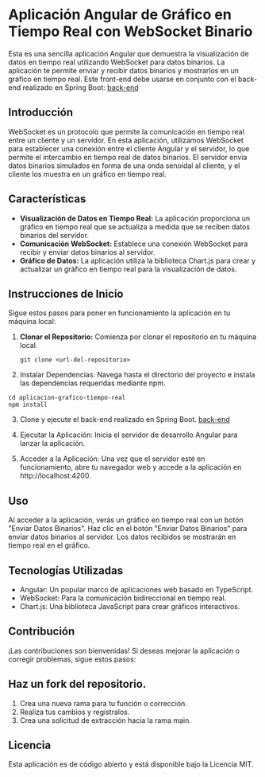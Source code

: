 # Aplicación Angular de Gráfico en Tiempo Real con WebSocket Binario

Esta es una sencilla aplicación Angular que demuestra la visualización de datos en tiempo real utilizando WebSocket para datos binarios. La aplicación te permite enviar y recibir datos binarios y mostrarlos en un gráfico en tiempo real.
Este front-end debe usarse en conjunto con el back-end realizado en Spring Boot: [back-end](https://github.com/alvaro-salazar/binary-websocket)


## Introducción

WebSocket es un protocolo que permite la comunicación en tiempo real entre un cliente y un servidor. En esta aplicación, utilizamos WebSocket para establecer una conexión entre el cliente Angular y el servidor, lo que permite el intercambio en tiempo real de datos binarios. El servidor envía datos binarios simulados en forma de una onda senoidal al cliente, y el cliente los muestra en un gráfico en tiempo real.

## Características

- **Visualización de Datos en Tiempo Real:** La aplicación proporciona un gráfico en tiempo real que se actualiza a medida que se reciben datos binarios del servidor.
- **Comunicación WebSocket:** Establece una conexión WebSocket para recibir y enviar datos binarios al servidor.
- **Gráfico de Datos:** La aplicación utiliza la biblioteca Chart.js para crear y actualizar un gráfico en tiempo real para la visualización de datos.

## Instrucciones de Inicio

Sigue estos pasos para poner en funcionamiento la aplicación en tu máquina local:

1. **Clonar el Repositorio:** Comienza por clonar el repositorio en tu máquina local.

   ```shell
   git clone <url-del-repositorio>
2. Instalar Dependencias: Navega hasta el directorio del proyecto e instala las dependencias requeridas mediante npm.
``` shell
cd aplicacion-grafico-tiempo-real
npm install
```
3. Clone y ejecute el back-end realizado en Spring Boot. [back-end](https://github.com/alvaro-salazar/binary-websocket)

4. Ejecutar la Aplicación: Inicia el servidor de desarrollo Angular para lanzar la aplicación.

5. Acceder a la Aplicación: Una vez que el servidor esté en funcionamiento, abre tu navegador web y accede a la aplicación en http://localhost:4200.


## Uso
Al acceder a la aplicación, verás un gráfico en tiempo real con un botón "Enviar Datos Binarios".
Haz clic en el botón "Enviar Datos Binarios" para enviar datos binarios al servidor. Los datos recibidos se mostrarán en tiempo real en el gráfico.

## Tecnologías Utilizadas
- Angular: Un popular marco de aplicaciones web basado en TypeScript.
- WebSocket: Para la comunicación bidireccional en tiempo real.
- Chart.js: Una biblioteca JavaScript para crear gráficos interactivos.

## Contribución
¡Las contribuciones son bienvenidas! Si deseas mejorar la aplicación o corregir problemas, sigue estos pasos:

## Haz un fork del repositorio.
1. Crea una nueva rama para tu función o corrección.
2. Realiza tus cambios y regístralos.
3. Crea una solicitud de extracción hacia la rama main.

## Licencia
Esta aplicación es de código abierto y está disponible bajo la Licencia MIT.
